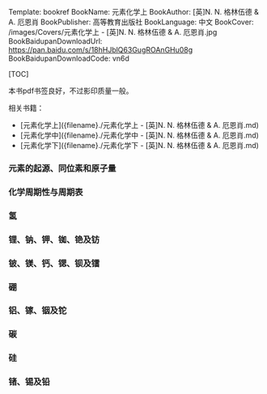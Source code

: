 Template: bookref
BookName: 元素化学上
BookAuthor: [英]N. N. 格林伍德 & A. 厄恩肖
BookPublisher: 高等教育出版社
BookLanguage: 中文
BookCover: /images/Covers/元素化学上 - [英]N. N. 格林伍德 & A. 厄恩肖.jpg
BookBaidupanDownloadUrl: https://pan.baidu.com/s/18hHJblQ63GugROAnGHu08g 
BookBaidupanDownloadCode: vn6d

[TOC]

本书pdf书签良好，不过影印质量一般。

相关书籍：

- [元素化学上]({filename}./元素化学上 - [英]N. N. 格林伍德 & A. 厄恩肖.md)
- [元素化学中]({filename}./元素化学中 - [英]N. N. 格林伍德 & A. 厄恩肖.md)
- [元素化学下]({filename}./元素化学下 - [英]N. N. 格林伍德 & A. 厄恩肖.md)



### 元素的起源、同位素和原子量

### 化学周期性与周期表

### 氢

### 锂、钠、钾、铷、铯及钫

### 铍、镁、钙、锶、钡及镭

### 硼

### 铝、镓、铟及铊

### 碳

### 硅

### 锗、锡及铅
